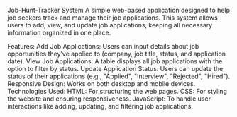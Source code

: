 Job-Hunt-Tracker System
A simple web-based application designed to help job seekers track and manage their job applications. This system allows users to add, view, and update job applications, keeping all necessary information organized in one place.

Features:
Add Job Applications: Users can input details about job opportunities they’ve applied to (company, job title, status, and application date).
View Job Applications: A table displays all job applications with the option to filter by status.
Update Application Status: Users can update the status of their applications (e.g., "Applied", "Interview", "Rejected", "Hired").
Responsive Design: Works on both desktop and mobile devices.
Technologies Used:
HTML: For structuring the web pages.
CSS: For styling the website and ensuring responsiveness.
JavaScript: To handle user interactions like adding, updating, and filtering job applications.
